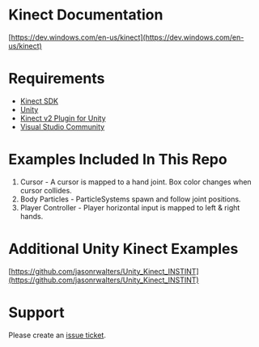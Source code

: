 # Kinect Documentation
[https://dev.windows.com/en-us/kinect](https://dev.windows.com/en-us/kinect)

# Requirements
-  [Kinect SDK](http://www.microsoft.com/en-us/download/details.aspx?id=44561)
-  [Unity](http://unity3d.com)
-  [Kinect v2 Plugin for Unity](http://go.microsoft.com/fwlink/?LinkID=513177)
-  [Visual Studio Community](http://visualstudio.com)

# Examples Included In This Repo
1.  Cursor - A cursor is mapped to a hand joint.  Box color changes when cursor collides.
2.  Body Particles - ParticleSystems spawn and follow joint positions.
3.  Player Controller - Player horizontal input is mapped to left & right hands.

# Additional Unity Kinect Examples
[https://github.com/jasonrwalters/Unity_Kinect_INSTINT](https://github.com/jasonrwalters/Unity_Kinect_INSTINT)

# Support
Please create an [issue ticket](https://github.com/jasonrwalters/Unity_Kinect/issues).
